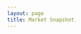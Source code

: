 ```yaml
---
layout: page
title: Market Snapshot
---
```


<head>
  <style>
    @import url(http://fonts.googleapis.com/css?family=Yanone+Kaffeesatz:400,700);
  
  /*
    body {
      font-family: "Helvetica Neue", Helvetica, sans-serif;
      margin: 30px auto;
      width: 1280px;
      position: relative;
    }
  
    header {
      padding: 6px 0;
    }
  
    .group {
      margin-bottom: 1em;
    }
    */
  
    .axis {
      font: 10px sans-serif;
      position: fixed;
      pointer-events: none;
      z-index: 2;
    }
  
    .axis text {
      -webkit-transition: fill-opacity 250ms linear;
    }
  
    .axis path {
      display: none;
    }
  
    .axis line {
      stroke: #000;
      shape-rendering: crispEdges;
    }
  
    .axis.top {
      background-image: linear-gradient(top, #fff 0%, rgba(255,255,255,0) 100%);
      background-image: -o-linear-gradient(top, #fff 0%, rgba(255,255,255,0) 100%);
      background-image: -moz-linear-gradient(top, #fff 0%, rgba(255,255,255,0) 100%);
      background-image: -webkit-linear-gradient(top, #fff 0%, rgba(255,255,255,0) 100%);
      background-image: -ms-linear-gradient(top, #fff 0%, rgba(255,255,255,0) 100%);
      top: 0px;
      padding: 0 0 24px 0;
    }
  
    .axis.bottom {
      background-image: linear-gradient(bottom, #fff 0%, rgba(255,255,255,0) 100%);
      background-image: -o-linear-gradient(bottom, #fff 0%, rgba(255,255,255,0) 100%);
      background-image: -moz-linear-gradient(bottom, #fff 0%, rgba(255,255,255,0) 100%);
      background-image: -webkit-linear-gradient(bottom, #fff 0%, rgba(255,255,255,0) 100%);
      background-image: -ms-linear-gradient(bottom, #fff 0%, rgba(255,255,255,0) 100%);
      bottom: 0px;
      padding: 24px 0 0 0;
    }
  
    .horizon {
      border-bottom: solid 1px #000;
      overflow: hidden;
      position: relative;
    }
  
    .horizon {
      border-top: solid 1px #000;
      border-bottom: solid 1px #000;
    }
  
    .horizon + .horizon {
      border-top: none;
    }
  
    .horizon canvas {
      display: block;
    }
  
    .horizon .title,
    .horizon .value {
      bottom: 0;
      line-height: 30px;
      margin: 0 6px;
      position: absolute;
      text-shadow: 0 1px 0 rgba(255,255,255,.5);
      white-space: nowrap;
    }
  
    .horizon .title {
      left: 0;
    }
  
    .horizon .value {
      right: 0;
    }
  
    .line {
      background: #000;
      z-index: 2;
    }
  </style>
    <script src="//d3js.org/d3.v2.min.js" charset="utf-8"></script>
    <script src="https://square.github.io/cubism/cubism.v1.min.js"></script>
</head>

<body id="demo">
  <script>
    // Create Context
    var context = cubism.context()
        //.serverDelay(new Date(2012, 4, 2) - Date.now())
        .step(864e5)
        .size(1280)
        .stop();
    
    // Plot Graph
    d3.select("#demo").selectAll(".axis")
        .data(["top", "bottom"])
      .enter().append("div")
        .attr("class", function(d) { return d + " axis"; })
        .each(function(d) { d3.select(this).call(context.axis().ticks(12).orient(d)); });
    
    d3.select("body").append("div")
        .attr("class", "rule")
        .call(context.rule());
    
    d3.select("body").selectAll(".horizon")
        .data(["AAPL", "BIDU", "GOOG"].map(stock))
      .enter().insert("div", ".bottom")
        .attr("class", "horizon")
      .call(context.horizon()
        .format(d3.format("+,.2p"))
        .height(60));
    
    // Set Focus on the Ruler / Axis
    context.on("focus", function(i) {
      d3.selectAll(".value").style("right", i == null ? null : context.size() - i + "px");
    });
    
    // Create Metrics by Reading from CSV file
    function stock(name) {
        var format = d3.time.format("%d-%b-%y");
        return context.metric(function(start, stop, step, callback) {
            d3.csv("/js/cubism/snapshot.csv", function(rows) {
                rows = rows.map(function(d) {
                    return [format.parse(d.Date), +d[name]];
                }).filter(function(d) {
                    return d[1];
                }).reverse();
                var date = rows[0][0],
                    compare = rows[350][1],
                    value = rows[0][1],
                    values = [value];
                rows.forEach(function(d) {
                    while ((date = d3.time.day.offset(date, 1)) < d[0]) values.push(value);
                    values.push(value = (d[1] - compare) / compare);
                });
                callback(null, values.slice(-context.size()));
            });
        }, name);
    }

  </body>
</div>

